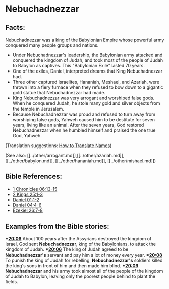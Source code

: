 # Nebuchadnezzar #

## Facts: ##

Nebuchadnezzar was a king of the Babylonian Empire whose powerful army conquered many people groups and nations.

* Under Nebuchadnezzar's leadership, the Babylonian army attacked and conquered the kingdom of Judah, and took most of the people of Judah to Babylon as captives. This "Babylonian Exile" lasted 70 years.
* One of the exiles, Daniel, interpreted dreams that King Nebuchadnezzar had.
* Three other captured Israelites, Hananiah, Meshael, and Azariah, were thrown into a fiery furnace when they refused to bow down to a gigantic gold statue that Nebuchadnezzar had made.
* King Nebuchadnezzar was very arrogant and worshiped false gods. When he conquered Judah, he stole many gold and silver objects from the temple in Jerusalem.
* Because Nebuchadnezzar was proud and refused to turn away from worshiping false gods, Yahweh caused him to be destitute for seven years, living like an animal. After the seven years, God restored Nebuchadnezzar when he humbled himself and praised the one true God, Yahweh.

(Translation suggestions: [How to Translate Names](en/ta-vol1/translate/man/translate-names))

(See also: [[../other/arrogant.md]],[[../other/azariah.md]], [[../other/babylon.md]], [[../other/hananiah.md]], [[../other/mishael.md]])

## Bible References: ##

* [1 Chronicles 06:13-15](en/tn/1ch/help/06/13)
* [2 Kings 25:1-3](en/tn/2ki/help/25/01)
* [Daniel 01:1-2](en/tn/dan/help/01/01)
* [Daniel 04:4-6](en/tn/dan/help/04/04)
* [Ezekiel 26:7-8](en/tn/ezk/help/26/07)

## Examples from the Bible stories: ##

  __*[20:06](en/tn/obs/help/20/06)__ About 100 years after the Assyrians destroyed the kingdom of Israel, God sent __Nebuchadnezzar__, king of the Babylonians, to attack the kingdom of Judah.
  __*[20:06](en/tn/obs/help/20/06)__ The king of Judah agreed to be __Nebuchadnezzar's__ servant and pay him a lot of money every year.
  __*[20:08](en/tn/obs/help/20/08)__  To punish the king of Judah for rebelling, __Nebuchadnezzar's__ soldiers killed the king's sons in front of him and then made him blind.
  __*[20:09](en/tn/obs/help/20/09)__ __Nebuchadnezzar__ and his army took almost all of the people of the kingdom of Judah to Babylon, leaving only the poorest people behind to plant the fields.